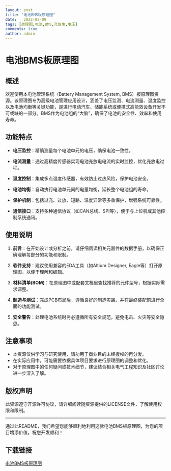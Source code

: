 ```yaml
---
layout: post
title: "电池BMS板原理图"
date:   2022-02-09
tags: [原理图,电池,BMS,充放电,电压]
comments: true
author: admin
---
```

# 电池BMS板原理图

## 概述

欢迎使用本电池管理系统（Battery Management System, BMS）板原理图资源。该原理图专为高级电池管理应用设计，涵盖了电压监测、电流测量、温度监控以及电池均衡等关键功能，是进行电动汽车、储能系统或便携式高能效设备开发不可或缺的一部分。BMS作为电池组的“大脑”，确保了电池的安全性、效率和使用寿命。

## 功能特点

- **电压监控**：精确测量每个电池单元的电压，确保电池一致性。
  
- **电流测量**：通过高精度传感器实现电池充放电电流的实时监控，优化充放电过程。
  
- **温度控制**：集成多点温度传感器，有效防止过热风险，保护电池安全。
  
- **电池均衡**：自动执行电池单元间的电量均衡，延长整个电池组的寿命。
  
- **保护机制**：包括过充、过放、短路、温度异常等多重保护，增强系统可靠性。
  
- **通信接口**：支持多种通信协议（如CAN总线、SPI等），便于与上位机或其他控制系统通讯。

## 使用说明

1. **前言**：在开始设计或分析之前，请仔细阅读相关元器件的数据手册，以确保正确理解每部分的功能和限制。
   
2. **软件支持**：建议使用兼容的EDA工具（如Altium Designer, Eagle等）打开原理图，以便于理解和编辑。

3. **材料清单(BOM)**：在原理图中或配套文档里查找推荐的元件型号，根据实际需求调整。

4. **制造与测试**：完成PCB布局后，遵循良好的制造实践，并在最终装配前进行全面的功能测试。

5. **安全警告**：处理电池系统时务必遵循所有安全规范，避免电击、火灾等安全隐患。

## 注意事项

- 本资源仅供学习与研究使用，请勿用于商业目的未经授权的再分发。
- 在实际应用中，可能需要依据具体项目要求进行原理图的调整和优化。
- 对于原理图中的任何疑问或技术细节，建议结合相关电气工程知识及社区讨论进一步深入了解。

## 版权声明

此资源遵守开源许可协议，请详细阅读随资源提供的LICENSE文件，了解使用权限和限制。

---

通过此README，我们希望您能够顺利地利用这款电池BMS板原理图，为您的项目增添价值。祝您开发顺利！

## 下载链接

[电池BMS板原理图](https://pan.quark.cn/s/c726c2317c5e)